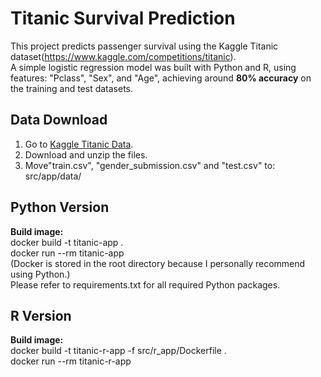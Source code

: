 # Titanic Survival Prediction 

This project predicts passenger survival using the Kaggle Titanic dataset(https://www.kaggle.com/competitions/titanic).  
A simple logistic regression model was built with Python and R, using features: "Pclass", "Sex", and "Age", achieving around **80% accuracy** on the training and test datasets.

## Data Download
1. Go to [Kaggle Titanic Data](https://www.kaggle.com/competitions/titanic/data).
2. Download and unzip the files.
3. Move"train.csv", "gender_submission.csv" and "test.csv" to: src/app/data/

## Python Version
**Build image:** <br>
docker build -t titanic-app .<br>
docker run --rm titanic-app<br>
(Docker is stored in the root directory because I personally recommend using Python.)<br>
Please refer to requirements.txt for all required Python packages.

## R Version
**Build image:** <br>
docker build -t titanic-r-app -f src/r_app/Dockerfile . <br>
docker run --rm titanic-r-app
